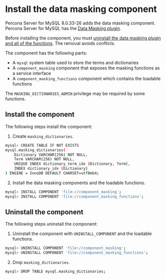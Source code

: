# Install the data masking component

Percona Server for MySQL 8.0.33-26 adds the data masking component. Percona Server for MySQL has the [Data Masking plugin](./data-masking-plugin.md). 

Before installing the component, you must [uninstall the data masking plugin and all of the functions](./data-masking-plugin.html#uninstalling-the-plugin). The removal avoids conflicts.

The component has the following parts:

* A `mysql` system table used to store the terms and dictionaries
* A `component_masking` component that exposes the masking functions as a service interface
* A `component_masking_functions` component which contains the loadable functions

The `MASKING_DICTIONARIES_ADMIN` privilege may be required by some functions.

## Install the component

The following steps install the component:

1. Create `masking_dictionaries`.

```{.bash data-prompt="mysql>"}
mysql> CREATE TABLE IF NOT EXISTS
mysql.masking_dictionaries(
    Dictionary VARCHAR(256) NOT NULL,
    Term VARCHAR(256) NOT NULL,
    UNIQUE INDEX dictionary_term_idx (Dictionary, Term),
    INDEX dictionary_idx (Dictionary)
) ENGINE = InnoDB DEFAULT CHARSET=utf8mb4;
```

2. Install the data masking components and the loadable functions.

```{.bash data-prompt="mysql>"}
mysql> INSTALL COMPONENT 'file://component_masking';
mysql> INSTALL COMPONENT 'file://component_masking_functions';
```

## Uninstall the component

The following steps uninstall the component:

1. Uninstall the component with `UNINSTALL_COMPONENT` and the loadable functions.

```{.bash data-prompt="mysql>"}
mysql> UNINSTALL COMPONENT 'file://component_masking';
mysql> UNINSTALL COMPONENT 'file://component_masking_functions';
```

2. Drop `masking_dictionaries`.

```{.bash data-prompt="mysql>"}
mysql> DROP TABLE mysql.masking_dictionaries;
```
